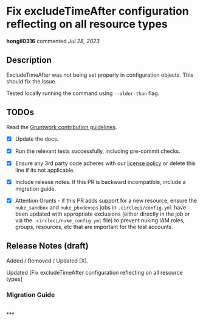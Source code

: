 # Fix excludeTimeAfter configuration reflecting on all resource types

**hongil0316** commented *Jul 28, 2023*

<!-- Prepend '[WIP]' to the title if this PR is still a work-in-progress. Remove it when it is ready for review! -->

## Description

ExcludeTimeAfter was not being set properly in configuration objects. 
This should fix the issue. 

Tested locally running the command using `--older-than` flag. 

<!-- Description of the changes introduced by this PR. -->

## TODOs

Read the [Gruntwork contribution guidelines](https://gruntwork.notion.site/Gruntwork-Coding-Methodology-02fdcd6e4b004e818553684760bf691e).

- [x] Update the docs.
- [x] Run the relevant tests successfully, including pre-commit checks.
- [x] Ensure any 3rd party code adheres with our [license policy](https://www.notion.so/gruntwork/Gruntwork-licenses-and-open-source-usage-policy-f7dece1f780341c7b69c1763f22b1378) or delete this line if its not applicable.
- [x] Include release notes. If this PR is backward incompatible, include a migration guide.
- [x] Attention Grunts - if this PR adds support for a new resource, ensure the `nuke_sandbox` and `nuke_phxdevops` jobs in `.circleci/config.yml` have been updated with appropriate exclusions (either directly in the job or via the `.circleci/nuke_config.yml` file) to prevent nuking IAM roles, groups, resources, etc that are important for the test accounts.


## Release Notes (draft)

<!-- One-line description of the PR that can be included in the final release notes. -->
Added / Removed / Updated [X].

Updated [Fix excludeTimeAfter configuration reflecting on all resource types]

### Migration Guide

<!-- Important: If you made any backward incompatible changes, then you must write a migration guide! -->


<br />
***


